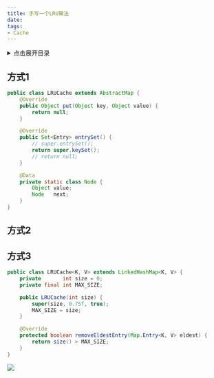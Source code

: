 ```yaml
---
title: 手写一个LRU算法
date: 
tags:
- Cache
---
```

<details>
<summary>点击展开目录</summary>
<!-- TOC -->

- [方式1](#方式1)
- [方式2](#方式2)
- [方式3](#方式3)

<!-- /TOC -->
</details>


## 方式1

```Java
public class LRUCache extends AbstractMap {
    @Override
    public Object put(Object key, Object value) {
        return null;
    }

    @Override
    public Set<Entry> entrySet() {
        // super.entrySet();
        return super.keySet();
        // return null;
    }

    @Data
    private static class Node {
        Object value;
        Node   next;
    }
}
```

## 方式2


## 方式3

```Java
public class LRUCache<K, V> extends LinkedHashMap<K, V> {
    private       int size = 0;
    private final int MAX_SIZE;

    public LRUCache(int size) {
        super(size, 0.75f, true);
        MAX_SIZE = size;
    }

    @Override
    protected boolean removeEldestEntry(Map.Entry<K, V> eldest) {
        return size() > MAX_SIZE;
    }
}
```


[![](https://static.segmentfault.com/v-5b1df2a7/global/img/creativecommons-cc.svg)](https://creativecommons.org/licenses/by-nc-nd/4.0/)
